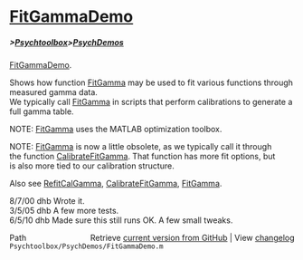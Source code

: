 # [FitGammaDemo](FitGammaDemo)
##### >[Psychtoolbox](Psychtoolbox)>[PsychDemos](PsychDemos)

[FitGammaDemo](FitGammaDemo).  
  
Shows how function [FitGamma](FitGamma) may be used to fit various functions through measured gamma data.  
We typically call [FitGamma](FitGamma) in scripts that perform calibrations to generate a full gamma table.  
  
NOTE: [FitGamma](FitGamma) uses the MATLAB optimization toolbox.  
  
NOTE: [FitGamma](FitGamma) is now a little obsolete, as we typically call it through  
the function [CalibrateFitGamma](CalibrateFitGamma). That function has more fit options, but  
is also more tied to our calibration structure.    
  
Also see [RefitCalGamma](RefitCalGamma), [CalibrateFitGamma](CalibrateFitGamma), [FitGamma](FitGamma).  
  
8/7/00  dhb  Wrote it.  
3/5/05  dhb  A few more tests.  
6/5/10  dhb  Made sure this still runs OK.  A few small tweaks.  




<div class="code_header" style="text-align:right;">
  <span style="float:left;">Path&nbsp;&nbsp;</span> <span class="counter">Retrieve <a href=
  "https://raw.github.com/Psychtoolbox-3/Psychtoolbox-3/beta/Psychtoolbox/PsychDemos/FitGammaDemo.m">current version from GitHub</a> | View <a href=
  "https://github.com/Psychtoolbox-3/Psychtoolbox-3/commits/beta/Psychtoolbox/PsychDemos/FitGammaDemo.m">changelog</a></span>
</div>
<div class="code">
  <code>Psychtoolbox/PsychDemos/FitGammaDemo.m</code>
</div>

